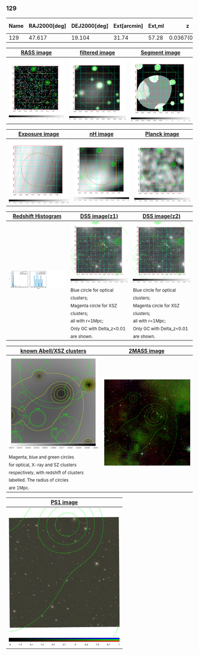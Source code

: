 <div STYLE="page-break-after: always;"></div>

### 129

|Name|RAJ2000[deg]|DEJ2000[deg] |Ext[arcmin]| Ext,ml | z | z_src| C|GC(XSZ,Delta_z<0.01)| GC(OPT,Delta_z<0.01)|GC| R_sig[arcmin] | R500[arcmin] | R500[Mpc]| CRsig[c/s] | CR500[c/s] |L500[1E44 erg/s]|F500[1E-12 erg/s/cm^2]| M500[1E14 Msun]|Tx[keV]|Cnt_sig|Beta|Rc[arcmin]|Comment|Alias|
|---|---|---|---|---|---|------|---|--------|---------|----------|---|---|---|---|---|---|---|---|---|---|---|---|---|---|
|129| 47.617| 19.104| 31.74| 57.28| 0.0367(0.005)| z1,| G| -| -| N| 44.065| 14.995| 0.656| 0.313(0.074)| 0.282(0.067)| 0.139(0.085)| 4.448(2.708)| 0.83(0.26)| 1.93(0.38)| 256.7| 0.809(-0.163+0.125)| 41.319(-7.893+5.449)| -| t647|

|[RASS image](../image/129/129_img.pdf)|[filtered image](../image/129/129_fil.pdf)|[Segment image](../image/129/129_seg.pdf)|
|-------------------|--------------------|-------------------|
| <img src="../image/129/129_img.png" width="300">  | <img src="../image/129/129_fil.png" width="300">   | <img src="../image/129/129_seg.png" width="300">  |

|[Exposure image](../image/129/129_mex.pdf)| [nH image](../image/129/129_nh.pdf)| [Planck image](../image/129/129_p.pdf)|
|-------------------|--------------------|-------------------|
|<img src="../image/129/129_mex.png" width="300">   | <img src="../image/129/129_nh.png" width="300">    | <img src="../image/129/129_p.png" width="300"> |

|[Redshift Histogram](../image/129/129_zg.pdf) | [DSS image(z1)](../image/129/129_dss_z1.pdf)      |  [DSS image(z2)](../image/129/129_dss_z2.pdf)    |
|-------------------|--------------------|-------------------|
|<img src="../image/129/129_zg.png" width="300"> |<img src="../image/129/129_dss_z1.png" width="300"> <sub><br>Blue circle for optical clusters; <br>Magenta circle for XSZ clusters; <br>all with r=1Mpc; <br>Only GC with Delta_z<0.01 are shown. </sub>| <img src="../image/129/129_dss_z2.png" width="300"><sub><br>Blue circle for optical clusters; <br>Magenta circle for XSZ clusters; <br>all with r=1Mpc; <br>Only GC with Delta_z<0.01 are shown. </sub> |

|[known Abell/XSZ clusters](../image/129/129_gc.pdf) | [2MASS image](../image/129/129_2mass.pdf)      |
|-------------------|-------------------|
|<img src=../image/129/129_gc.png width="300"> <br><sub>Magenta, blue and green circles <br>for optical, X-ray and SZ clusters <br>respectively, with redshift of clusters <br>labelled. The radius of circles <br>are 1Mpc.</sub>|<img src="../image/129/129_2mass.png" width="300">  |

|[PS1 image](../image/129/129_ps1.pdf)            |
|-------------------|
| <img src="../image/129/129_ps1.pdf" width="300">  |
